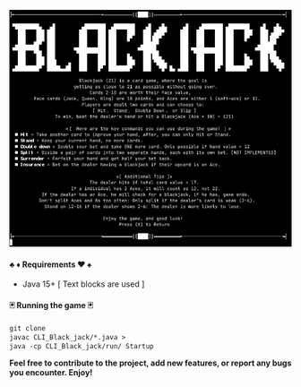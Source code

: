 <p align="center">
  <img src="https://github.com/jesse-rr/CLI_Black_jack/blob/main/run/blackjack.png" alt="Help screen">
</p>

#### ♣️ ♦️ Requirements ♥️ ♠️
- Java 15+ [ Text blocks are used ]

#### 🃏 Running the game 🃏 

```
git clone
javac CLI_Black_jack/*.java >
java -cp CLI_Black_jack/run/ Startup
```

__Feel free to contribute to the project, add new features, or report any bugs you encounter. Enjoy!__

